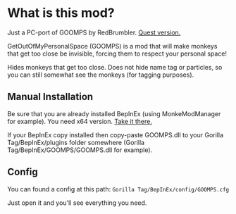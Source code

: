 # What is this mod?
Just a PC-port of GOOMPS by RedBrumbler. [Quest version.](https://github.com/RedBrumbler/GOOMPS)

GetOutOfMyPersonalSpace (GOOMPS) is a mod that will make monkeys that get too close be invisible, forcing them to respect your personal space!

Hides monkeys that get too close. Does not hide name tag or particles, so you can still somewhat see the monkeys (for tagging purposes).

## Manual Installation
Be sure that you are already installed BepInEx (using MonkeModManager for example). You need x64 version. [Take it there.](https://github.com/BepInEx/BepInEx/releases)

If your BepInEx copy installed then copy-paste GOOMPS.dll to your Gorilla Tag/BepInEx/plugins folder somewhere (Gorilla Tag/BepInEx/GOOMPS/GOOMPS.dll for example).

## Config

You can found a config at this path: `Gorilla Tag/BepInEx/config/GOOMPS.cfg`

Just open it and you'll see everything you need.